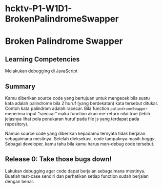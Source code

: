 # hcktv-P1-W1D1-BrokenPalindromeSwapper

# Broken Palindrome Swapper
## Learning Competencies
Melakukan debugging di JavaScript

## Summary

Kamu diberikan source code yang bertujuan untuk mengecek bila suatu kata adalah palindrome bila 2 huruf (yang berdekatan) kata tersebut ditukar. Contoh kata palindrom adalah racecar. Bila function `palindromeSwapper` menerima input “raeccar” maka function akan me-return nilai true (lebih jelasnya lihat pola penukaran huruf pada file js yang terdapat pada repository).

Namun source code yang diberikan kepadamu ternyata tidak berjalan sebagaimana mestinya. Setelah dieksekusi, code tampaknya masih *buggy*. Sebagai developer, kamu tahu bila kamu harus men-debug code tersebut.

## Release 0: Take those bugs down!

Lakukan debugging agar code dapat berjalan sebagaimana mestinya. Buatlah test-case sendiri dan perhatikan setiap function sudah berjalan dengan benar.

